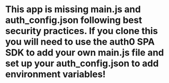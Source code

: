 # This app is missing main.js and auth_config.json following best security practices. If you clone this you will need to use the auth0 SPA SDK to add your own main.js file and set up your auth_config.json to add environment variables!
